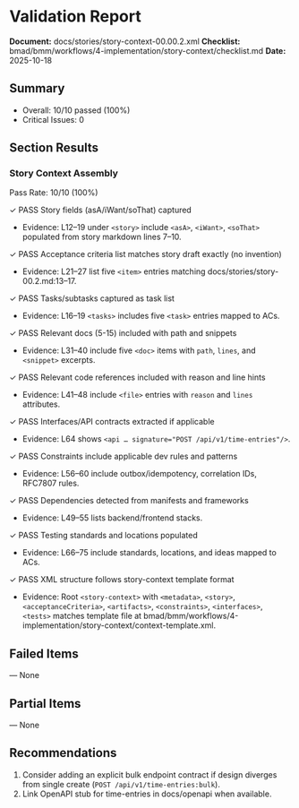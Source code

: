 # Validation Report

**Document:** docs/stories/story-context-00.00.2.xml
**Checklist:** bmad/bmm/workflows/4-implementation/story-context/checklist.md
**Date:** 2025-10-18

## Summary
- Overall: 10/10 passed (100%)
- Critical Issues: 0

## Section Results

### Story Context Assembly
Pass Rate: 10/10 (100%)

✓ PASS Story fields (asA/iWant/soThat) captured
- Evidence: L12–19 under `<story>` include `<asA>`, `<iWant>`, `<soThat>` populated from story markdown lines 7–10.

✓ PASS Acceptance criteria list matches story draft exactly (no invention)
- Evidence: L21–27 list five `<item>` entries matching docs/stories/story-00.2.md:13–17.

✓ PASS Tasks/subtasks captured as task list
- Evidence: L16–19 `<tasks>` includes five `<task>` entries mapped to ACs.

✓ PASS Relevant docs (5-15) included with path and snippets
- Evidence: L31–40 include five `<doc>` items with `path`, `lines`, and `<snippet>` excerpts.

✓ PASS Relevant code references included with reason and line hints
- Evidence: L41–48 include `<file>` entries with `reason` and `lines` attributes.

✓ PASS Interfaces/API contracts extracted if applicable
- Evidence: L64 shows `<api … signature="POST /api/v1/time-entries"/>`.

✓ PASS Constraints include applicable dev rules and patterns
- Evidence: L56–60 include outbox/idempotency, correlation IDs, RFC7807 rules.

✓ PASS Dependencies detected from manifests and frameworks
- Evidence: L49–55 lists backend/frontend stacks.

✓ PASS Testing standards and locations populated
- Evidence: L66–75 include standards, locations, and ideas mapped to ACs.

✓ PASS XML structure follows story-context template format
- Evidence: Root `<story-context>` with `<metadata>`, `<story>`, `<acceptanceCriteria>`, `<artifacts>`, `<constraints>`, `<interfaces>`, `<tests>` matches template file at bmad/bmm/workflows/4-implementation/story-context/context-template.xml.

## Failed Items
— None

## Partial Items
— None

## Recommendations
1. Consider adding an explicit bulk endpoint contract if design diverges from single create (`POST /api/v1/time-entries:bulk`).
2. Link OpenAPI stub for time-entries in docs/openapi when available.
